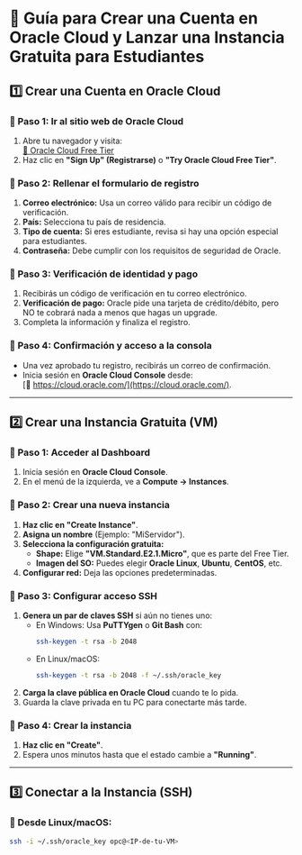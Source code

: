 # 📌 Guía para Crear una Cuenta en Oracle Cloud y Lanzar una Instancia Gratuita para Estudiantes

## 1️⃣ Crear una Cuenta en Oracle Cloud

### 🔹 Paso 1: Ir al sitio web de Oracle Cloud
1. Abre tu navegador y visita:  
   [🔗 Oracle Cloud Free Tier](https://www.oracle.com/cloud/free/)
2. Haz clic en **"Sign Up" (Registrarse)** o **"Try Oracle Cloud Free Tier"**.

### 🔹 Paso 2: Rellenar el formulario de registro
1. **Correo electrónico:** Usa un correo válido para recibir un código de verificación.  
2. **País:** Selecciona tu país de residencia.  
3. **Tipo de cuenta:** Si eres estudiante, revisa si hay una opción especial para estudiantes.  
4. **Contraseña:** Debe cumplir con los requisitos de seguridad de Oracle.

### 🔹 Paso 3: Verificación de identidad y pago
1. Recibirás un código de verificación en tu correo electrónico.  
2. **Verificación de pago:** Oracle pide una tarjeta de crédito/débito, pero NO te cobrará nada a menos que hagas un upgrade.  
3. Completa la información y finaliza el registro.

### 🔹 Paso 4: Confirmación y acceso a la consola
- Una vez aprobado tu registro, recibirás un correo de confirmación.  
- Inicia sesión en **Oracle Cloud Console** desde:  
  [🔗 https://cloud.oracle.com/](https://cloud.oracle.com/).

---

## 2️⃣ Crear una Instancia Gratuita (VM)

### 🔹 Paso 1: Acceder al Dashboard
1. Inicia sesión en **Oracle Cloud Console**.  
2. En el menú de la izquierda, ve a **Compute → Instances**.

### 🔹 Paso 2: Crear una nueva instancia
1. **Haz clic en "Create Instance"**.  
2. **Asigna un nombre** (Ejemplo: "MiServidor").  
3. **Selecciona la configuración gratuita:**  
   - **Shape:** Elige **"VM.Standard.E2.1.Micro"**, que es parte del Free Tier.  
   - **Imagen del SO:** Puedes elegir **Oracle Linux**, **Ubuntu**, **CentOS**, etc.  
4. **Configurar red:** Deja las opciones predeterminadas.

### 🔹 Paso 3: Configurar acceso SSH
1. **Genera un par de claves SSH** si aún no tienes uno:  
   - En Windows: Usa **PuTTYgen** o **Git Bash** con:  
     ```sh
     ssh-keygen -t rsa -b 2048
     ```
   - En Linux/macOS:  
     ```sh
     ssh-keygen -t rsa -b 2048 -f ~/.ssh/oracle_key
     ```
2. **Carga la clave pública en Oracle Cloud** cuando te lo pida.  
3. Guarda la clave privada en tu PC para conectarte más tarde.

### 🔹 Paso 4: Crear la instancia
1. **Haz clic en "Create"**.  
2. Espera unos minutos hasta que el estado cambie a **"Running"**.

---

## 3️⃣ Conectar a la Instancia (SSH)

### 🔹 Desde Linux/macOS:
```sh
ssh -i ~/.ssh/oracle_key opc@<IP-de-tu-VM>

